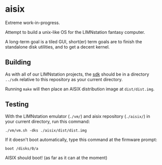 # aisix

Extreme work-in-progress.

Attempt to build a unix-like OS for the LIMNstation fantasy computer.

A long-term goal is a tiled GUI, short(er) term goals are to finish the standalone disk utilities, and to get a decent kernel.

## Building

As with all of our LIMNstation projects, the [sdk](http://github.com/limnarch/sdk) should be in a directory `../sdk` relative to this repository as your current directory.

Running `make` will then place an AISIX distribution image at `dist/dist.img`.

## Testing

With the LIMNstation emulator (`./vm/`) and aisix repository (`./aisix/`) in your current directory, run this command:

`./vm/vm.sh -dks ./aisix/dist/dist.img`

If it doesn't boot automatically, type this command at the firmware prompt:

`boot /disks/0/a`

AISIX should boot! (as far as it can at the moment)
